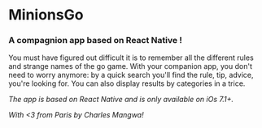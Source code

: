 <h1>MinionsGo</h1>
<h3> A compagnion app based on React Native !</h3>

You must have figured out difficult it is to remember all the different rules and strange names of the go game. With your companion app, you don't need to worry anymore: by a quick search you'll find the rule, tip, advice, you're looking for. You can also display results by categories in a trice.

*The app is based on React Native and is only available on iOs 7.1+.*

*With <3 from Paris by Charles Mangwa!*
